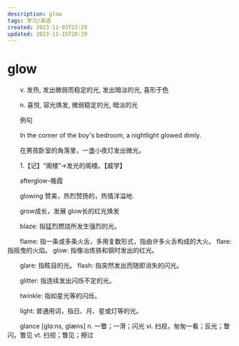 ```yaml
---
description: glow
tags: 学习/英语
created: 2023-11-03T22:29
updated: 2023-11-15T20:29
---
```

# glow

　　v. 发热, 发出微弱而稳定的光, 发出暗淡的光, 喜形于色

　　n. 喜悦, 容光焕发, 微弱稳定的光, 暗淡的光

　　例句

　　In the corner of the boy's bedroom, a nightlight glowed dimly.

　　在男孩卧室的角落里，一盏小夜灯发出微光。

　　1.【记】“阁楼”→发光的阁楼。【威学】

　　afterglow-晚霞

　　glowing 赞美，热烈赞扬的，热情洋溢地.

　　grow成长，发展 glow长的红光焕发

　　blaze: 指猛烈燃烧所发生强烈的光。

　　flame: 指一条或多条火舌，多用复数形式，指由许多火舌构成的大火。 flare: 指摇曳的火焰。 glow: 指像冶炼铁和钢时发出的红光。

　　glare: 指眩目的光。 flash: 指突然发出而随即消失的闪光。

　　glitter: 指连续发出闪烁不定的光。

　　twinkle: 指如星光等的闪烁。

　　light: 普通用词，指日、月、星或灯等的光。

　　glance \[ɡlɑ:ns, ɡlæns\] n. 一瞥；一滑；闪光 vi. 扫视，匆匆一看；反光；瞥闪，瞥见 vt. 扫视；瞥见；擦过
